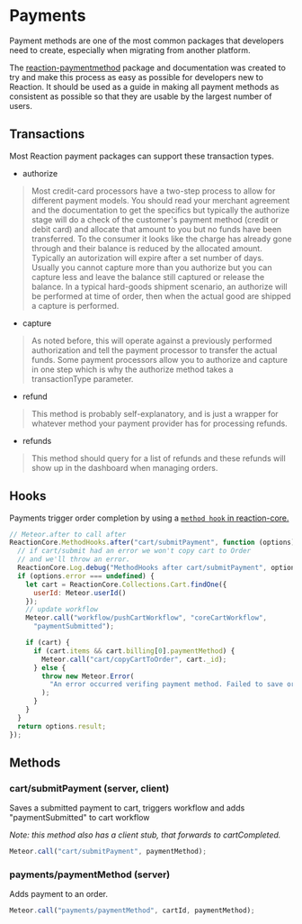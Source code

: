# Payments
Payment methods are one of the most common packages that developers need to create, especially when migrating from another platform.

The [reaction-paymentmethod](https://github.com/reactioncommerce/reaction-paymentmethod) package and documentation was created to try and make this process as easy as possible for developers new to Reaction. It should be used as a guide in making all payment methods as consistent as possible so that they are usable by the largest number of users.

## Transactions
Most Reaction payment packages can support these transaction types.
- authorize

> Most credit-card processors have a two-step process to allow for different payment models. You should read your merchant agreement and the documentation to get the specifics but typically the authorize stage will do a check of the customer's payment method (credit or debit card) and allocate that amount to you but no funds have been transferred. To the consumer it looks like the charge has already gone through and their balance is reduced by the allocated amount. Typically an autorization will expire after a set number of days. Usually you cannot capture more than you authorize but you can capture less and leave the balance still captured or release the balance. In a typical hard-goods shipment scenario, an authorize will be performed at time of order, then when the actual good are shipped a capture is performed.
  - capture

> As noted before, this will operate against a previously performed authorization and tell the payment processor to transfer the actual funds. Some payment processors allow you to authorize and capture in one step which is why the authorize method takes a transactionType parameter.
  - refund

> This method is probably self-explanatory, and is just a wrapper for whatever method your payment provider has for processing refunds.
  - refunds

> This method should query for a list of refunds and these refunds will show up in the dashboard when managing orders.

## Hooks
Payments trigger order completion by using a [`method hook` in reaction-core. ](https://github.com/reactioncommerce/reaction/blob/development/packages/reaction-core/server/methods/hooks/cart.js)

```js
// Meteor.after to call after
ReactionCore.MethodHooks.after("cart/submitPayment", function (options) {
  // if cart/submit had an error we won't copy cart to Order
  // and we'll throw an error.
  ReactionCore.Log.debug("MethodHooks after cart/submitPayment", options);
  if (options.error === undefined) {
    let cart = ReactionCore.Collections.Cart.findOne({
      userId: Meteor.userId()
    });
    // update workflow
    Meteor.call("workflow/pushCartWorkflow", "coreCartWorkflow",
      "paymentSubmitted");

    if (cart) {
      if (cart.items && cart.billing[0].paymentMethod) {
        Meteor.call("cart/copyCartToOrder", cart._id);
      } else {
        throw new Meteor.Error(
          "An error occurred verifing payment method. Failed to save order."
        );
      }
    }
  }
  return options.result;
});
```

## Methods
### cart/submitPayment (server, client)
Saves a submitted payment to cart, triggers workflow and adds "paymentSubmitted" to cart workflow

_Note: this method also has a client stub, that forwards to cartCompleted._

```js
Meteor.call("cart/submitPayment", paymentMethod);
```

### payments/paymentMethod (server)
Adds payment to an order.

```js
Meteor.call("payments/paymentMethod", cartId, paymentMethod);
```
